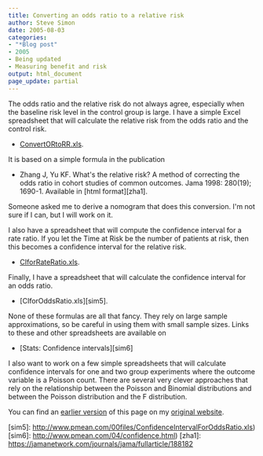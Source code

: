 ```yaml
---
title: Converting an odds ratio to a relative risk
author: Steve Simon
date: 2005-08-03
categories:
- "*Blog post"
- 2005
- Being updated
- Measuring benefit and risk
output: html_document
page_update: partial
---
```


The odds ratio and the relative risk do not always agree, especially when the baseline risk level in the control group is large. I have a simple Excel spreadsheet that will calculate the relative risk from the odds ratio and the control risk.

- [ConvertORtoRR.xls][sim3].

It is based on a simple formula in the publication

- Zhang J, Yu KF. What's the relative risk? A method of correcting the odds ratio in cohort studies of common outcomes. Jama 1998: 280(19); 1690-1. Available in [html format][zha1].

Someone asked me to derive a nomogram that does this conversion. I'm not sure if I can, but I will work on it.

I also have a spreadsheet that will compute the confidence interval for a rate ratio. If you let the Time at Risk be the number of patients at risk, then this becomes a confidence interval for the relative risk.

- [CIforRateRatio.xls][sim3].

Finally, I have a spreadsheet that will calculate the confidence interval for an odds ratio.

- [CIforOddsRatio.xls][sim5].

None of these formulas are all that fancy. They rely on large sample approximations, so be careful in using them with small sample sizes. Links to these and other spreadsheets are available on

- [Stats: Confidence intervals][sim6]

I also want to work on a few simple spreadsheets that will calculate confidence intervals for one and two group experiments where the outcome variable is a Poisson count. There are several very clever approaches that rely on the relationship between the Poisson and Binomial distributions and between the Poisson distribution and the F distribution.

You can find an [earlier version][sim1] of this page on my [original website][sim2].

[sim1]: http://www.pmean.com/05/ConvertOddsRatio.html
[sim2]: http://www.pmean.com/original_site.html
[sim3]: http://www.pmean.com/weblog/images/ConvertORtoRR.xls
[sim4]: http://www.pmean.com/00files/ConfidenceIntervalForRateRatio.xls
[sim5]: http://www.pmean.com/00files/ConfidenceIntervalForOddsRatio.xls)
[sim6]: http://www.pmean.com/04/confidence.html)
[zha1]: https://jamanetwork.com/journals/jama/fullarticle/188182
